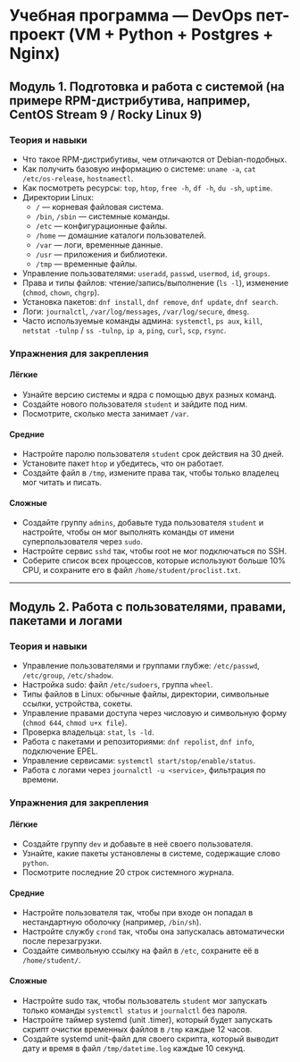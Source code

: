 # Учебная программа — DevOps пет-проект (VM + Python + Postgres + Nginx)

## Модуль 1. Подготовка и работа с системой (на примере RPM-дистрибутива, например, CentOS Stream 9 / Rocky Linux 9)

### Теория и навыки
- Что такое RPM-дистрибутивы, чем отличаются от Debian-подобных.
- Как получить базовую информацию о системе: `uname -a`, `cat /etc/os-release`, `hostnamectl`.
- Как посмотреть ресурсы: `top`, `htop`, `free -h`, `df -h`, `du -sh`, `uptime`.
- Директории Linux:
  - `/` — корневая файловая система.
  - `/bin`, `/sbin` — системные команды.
  - `/etc` — конфигурационные файлы.
  - `/home` — домашние каталоги пользователей.
  - `/var` — логи, временные данные.
  - `/usr` — приложения и библиотеки.
  - `/tmp` — временные файлы.
- Управление пользователями: `useradd`, `passwd`, `usermod`, `id`, `groups`.
- Права и типы файлов: чтение/запись/выполнение (`ls -l`), изменение (`chmod`, `chown`, `chgrp`).
- Установка пакетов: `dnf install`, `dnf remove`, `dnf update`, `dnf search`.
- Логи: `journalctl`, `/var/log/messages`, `/var/log/secure`, `dmesg`.
- Часто используемые команды админа: `systemctl`, `ps aux`, `kill`, `netstat -tulnp` / `ss -tulnp`, `ip a`, `ping`, `curl`, `scp`, `rsync`.

### Упражнения для закрепления

#### Лёгкие
- Узнайте версию системы и ядра с помощью двух разных команд.
- Создайте нового пользователя `student` и зайдите под ним.
- Посмотрите, сколько места занимает `/var`.

#### Средние
- Настройте паролю пользователя `student` срок действия на 30 дней.
- Установите пакет `htop` и убедитесь, что он работает.
- Создайте файл в `/tmp`, измените права так, чтобы только владелец мог читать и писать.

#### Сложные
- Создайте группу `admins`, добавьте туда пользователя `student` и настройте, чтобы он мог выполнять команды от имени суперпользователя через `sudo`.
- Настройте сервис `sshd` так, чтобы root не мог подключаться по SSH.
- Соберите список всех процессов, которые используют больше 10% CPU, и сохраните его в файл `/home/student/proclist.txt`.

---

## Модуль 2. Работа с пользователями, правами, пакетами и логами

### Теория и навыки
- Управление пользователями и группами глубже: `/etc/passwd`, `/etc/group`, `/etc/shadow`.
- Настройка sudo: файл `/etc/sudoers`, группа `wheel`.
- Типы файлов в Linux: обычные файлы, директории, символьные ссылки, устройства, сокеты.
- Управление правами доступа через числовую и символьную форму (`chmod 644`, `chmod u+x file`).
- Проверка владельца: `stat`, `ls -ld`.
- Работа с пакетами и репозиториями: `dnf repolist`, `dnf info`, подключение EPEL.
- Управление сервисами: `systemctl start/stop/enable/status`.
- Работа с логами через `journalctl -u <service>`, фильтрация по времени.

### Упражнения для закрепления

#### Лёгкие
- Создайте группу `dev` и добавьте в неё своего пользователя.
- Узнайте, какие пакеты установлены в системе, содержащие слово `python`.
- Посмотрите последние 20 строк системного журнала.

#### Средние
- Настройте пользователя так, чтобы при входе он попадал в нестандартную оболочку (например, `/bin/sh`).
- Настройте службу `crond` так, чтобы она запускалась автоматически после перезагрузки.
- Создайте символьную ссылку на файл в `/etc`, сохраните её в `/home/student/`.

#### Сложные
- Настройте sudo так, чтобы пользователь `student` мог запускать только команды `systemctl status` и `journalctl` без пароля.
- Настройте таймер systemd (unit .timer), который будет запускать скрипт очистки временных файлов в `/tmp` каждые 12 часов.
- Создайте systemd unit-файл для своего скрипта, который выводит дату и время в файл `/tmp/datetime.log` каждые 10 секунд.

